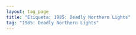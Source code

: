 ```yaml
---
layout: tag_page
title: "Etiqueta: 1985: Deadly Northern Lights"
tag: "1985: Deadly Northern Lights"
---
```

